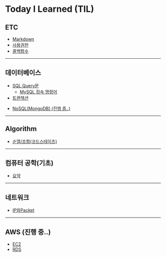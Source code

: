 # **Today I Learned (TIL)**

## ETC
* [Markdown](./til/Markdown.md)
* [사용권한](./til/사용권한.md)
* [콜백함수](./til/콜백함수.md)
___
## 데이터베이스
* [SQL Query문](./til/DB/SQL_Query.md)
  + [MySQL 접속 명령어](./til/DB/MySQL_명령어.md)
* [트랜잭션](./til/DB/트랜잭션.md)
<!-- * [MVC](./til/DB/MVC.md)
* [ORM](./til/DB/ORM.md) -->
* [NoSQL(MongoDB) (진행 중..)](./til/DB/NoSQL.md)
___
## Algorithm
* [순열/조합(코드스테이츠)](./til/순열&조합.md)
<!-- * ___
## 인증/보안 (작성 중)
* [HTTPS](./til/인증보안/)
* [Cookie](./til/인증보안/)
* [Session](./til/인증보안/)
* [Token](./til/인증보안/)
* [OAuth](./til/인증보안/) -->
___
## 컴퓨터 공학(기초)
* [요약](./til/CS/checkpoint.md)
___
## 네트워크
* [IP와Packet](./til/네트워크/IP와Packet.md)

___
## AWS (진행 중..)
* [EC2](./til/AWS/EC2.md)
* [RDS](./til/AWS/RDS.md)



